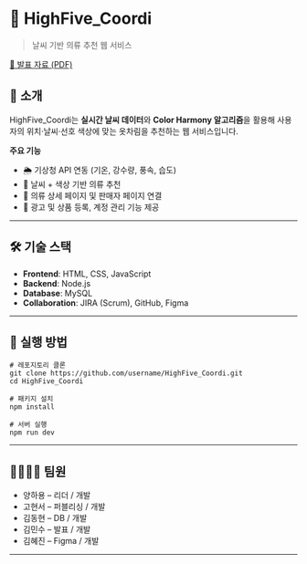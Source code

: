 # 👕 HighFive_Coordi
> 날씨 기반 의류 추천 웹 서비스

[📂 발표 자료 (PDF)](./HighFiveCoordi_ppt.pdf)

## 📖 소개
HighFive_Coordi는 **실시간 날씨 데이터**와 **Color Harmony 알고리즘**을 활용해 사용자의 위치·날씨·선호 색상에 맞는 옷차림을 추천하는 웹 서비스입니다.

**주요 기능**
- 🌦 기상청 API 연동 (기온, 강수량, 풍속, 습도)
- 👔 날씨 + 색상 기반 의류 추천
- 🛒 의류 상세 페이지 및 판매자 페이지 연결
- 📱 광고 및 상품 등록, 계정 관리 기능 제공

---

## 🛠 기술 스택
- **Frontend**: HTML, CSS, JavaScript  
- **Backend**: Node.js  
- **Database**: MySQL  
- **Collaboration**: JIRA (Scrum), GitHub, Figma  

---

## 🚀 실행 방법
```
# 레포지토리 클론
git clone https://github.com/username/HighFive_Coordi.git
cd HighFive_Coordi

# 패키지 설치
npm install

# 서버 실행
npm run dev
```
---

## 👨‍👩‍👧‍👦 팀원
- 양하용 – 리더 / 개발
- 고현서 – 퍼블리싱 / 개발
- 김동현 – DB / 개발
- 김민수 – 발표 / 개발
- 김혜진 – Figma / 개발

---












